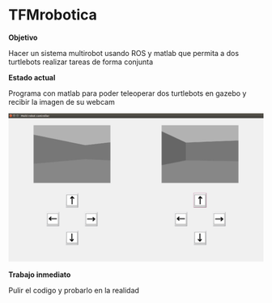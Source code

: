 # TFMrobotica

**Objetivo**

Hacer un sistema multirobot usando ROS y matlab que permita a dos turtlebots realizar tareas de forma conjunta

**Estado actual**

Programa con matlab para poder teleoperar dos turtlebots en gazebo y recibir la imagen de su webcam

![alt text](https://github.com/err8029/TFMrobotica/blob/master/GUI.png)

**Trabajo inmediato**

Pulir el codigo y probarlo en la realidad
